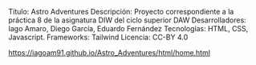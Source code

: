 Título: Astro Adventures
Descripción: Proyecto correspondiente a la práctica 8 de la asignatura DIW del ciclo superior DAW
Desarrolladores: Iago Amaro, Diego García, Eduardo Fernández
Tecnologías: HTML, CSS, Javascript. 
Frameworks: Tailwind
Licencia: CC-BY 4.0

https://iagoam91.github.io/Astro_Adventures/html/home.html